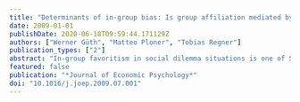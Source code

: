 ```yaml
---
title: "Determinants of in-group bias: Is group affiliation mediated by guilt-aversion?"
date: 2009-01-01
publishDate: 2020-06-18T09:59:44.171129Z
authors: ["Werner Güth", "Matteo Ploner", "Tobias Regner"]
publication_types: ["2"]
abstract: "In-group favoritism in social dilemma situations is one of Social Identity Theory’s main findings. We investigate what causes the in-group bias: is it merely due to group affiliation or, alternatively, is guilt-aversion moderating the strength of in-group favoring? We induce group membership in a minimal group setting, observe in-/out-group transfers and elicit corresponding beliefs. According to our experimental data group affiliation affects beliefs and explains a substantial part of the bias. Evidence for guilt-aversion is found only when beliefs are elicited before actions."
featured: false
publication: "*Journal of Economic Psychology*"
doi: "10.1016/j.joep.2009.07.001"
---
```


